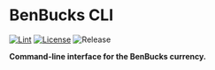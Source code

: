 # BenBucks CLI

[![Lint](https://github.com/bsoyka/benbucks-cli/actions/workflows/lint.yml/badge.svg?event=push)](https://github.com/bsoyka/benbucks-cli/actions/workflows/lint.yml)
[![License](https://img.shields.io/github/license/bsoyka/benbucks-cli)](LICENSE)
![Release](https://img.shields.io/github/v/release/bsoyka/benbucks-cli)

**Command-line interface for the BenBucks currency.**
